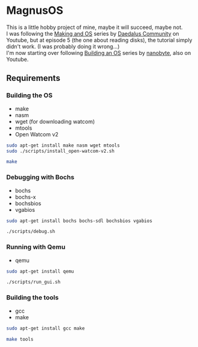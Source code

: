 # MagnusOS
This is a little hobby project of mine, maybe it will succeed, maybe not.<br>
I was following the [Making and OS](https://www.youtube.com/watch?v=MwPjvJ9ulSc&list=PLm3B56ql_akNcvH8vvJRYOc7TbYhRs19M) series by [Daedalus Community](https://www.youtube.com/@DaedalusCommunity) on Youtube, but at episode 5 (the one about reading disks), the tutorial simply didn't work. (I was probably doing it wrong...)<br>
I'm now starting over following [Building an OS](https://www.youtube.com/watch?v=9t-SPC7Tczc&list=PLFjM7v6KGMpiH2G-kT781ByCNC_0pKpPN) series by [nanobyte](https://www.youtube.com/@nanobyte-dev), also on Youtube.

## Requirements
### Building the OS
  - make
  - nasm
  - wget (for downloading watcom)
  - mtools
  - Open Watcom v2
```sh
sudo apt-get install make nasm wget mtools
sudo ./scripts/install_open-watcom-v2.sh
```
```sh
make
```
### Debugging with Bochs
  - bochs
  - bochs-x
  - bochsbios
  - vgabios
```sh
sudo apt-get install bochs bochs-sdl bochsbios vgabios
```
```sh
./scripts/debug.sh
```
### Running with Qemu
  - qemu
```sh
sudo apt-get install qemu
```
```sh
./scripts/run_gui.sh
```
### Building the tools
  - gcc
  - make
```sh
sudo apt-get install gcc make
```
```sh
make tools
```